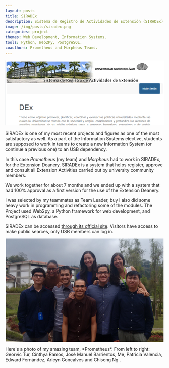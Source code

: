 ```yaml
---
layout: posts
title: SIRADEx
description: Sistema de Registro de Actividades de Extensión (SIRADEx) created as a project of the Information Systems elective for the USB Extension Deanery.
image: /img/posts/siradex.png
categories: project
themes: Web Development, Information Systems.
tools: Python, Web2Py, PostgreSQL.
coauthors: Prometheus and Morpheus Teams.
---
```


![Logo siradex](/img/posts/siradex.png)

SIRADEx is one of my most recent projects and figures as one of the most satisfactory as well. As a part
of the Information Systems elective, students are supposed to work in teams to create a new Information System
(or continue a previous one) to an USB dependency.

In this case *Prometheus* (my team) and *Morpheus* had to work in SIRADEx, for the Extension Deanery. SIRADEx is a system that helps register, approve and consult all Extension Activities carried out by university community members.

We work together for about 7 months and we ended up with a system that had 100% approval as a first version
for the use of the Extension Deanery.

I was selected by my teammates as Team Leader, buy I also did some heavy work in programming and refactoring some of the modules. The Project used Web2py, a Python framework for web development, and PostgreSQL as database.

SIRADEx can be accessed [through its official site](http://siradex.dex.usb.ve). Visitors have access to make public searces, only USB members can log in.

<img src="/img/posts/prometheus.png" style="display: block; margin: 0 auto; max-width: 500px">
<p class="caption"> Here's a photo of my <span>amazing</span> team, *Prometheus*. From left to right: <span>Georvic Tur</span>, <span>Cinthya Ramos</span>, <span>José Manuel Barrientos</span>, <span>Me</span>, <span>Patricia Valencia</span>, <span>Edward Fernández</span>, <span>Arleyn Goncalves</span> and <span>Chiseng Ng</span> .</p>
